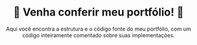 <h1 align = "center"> 👀 Venha conferir meu portfólio! 👀</h1>
<p align = "center">Aqui você encontra a estrutura e o código fonte do meu portfólio, com um código inteiramente comentado sobre suas implementações.</p>

